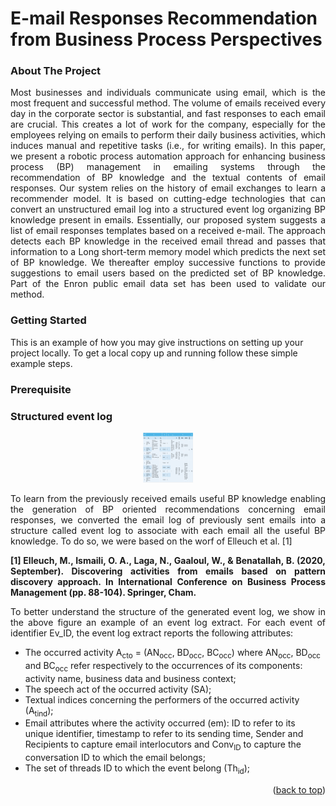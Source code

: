 
<h1 align="left">E-mail Responses Recommendation from Business Process Perspectives</h1>

### About The Project
<p align="justify">Most businesses and individuals communicate using email, which is the most frequent and successful method. The volume of emails received every day in the corporate sector is substantial, and fast responses to each email are crucial. This creates a lot of work for the company, especially for the employees relying on emails to perform their daily business activities, which induces manual and repetitive tasks (i.e., for writing emails). In this paper, we present a robotic process automation approach for enhancing business process (BP) management in emailing systems through the recommendation of BP knowledge and the textual contents of email responses. Our system relies on the history of email exchanges to learn a recommender model. It is based on cutting-edge technologies that can convert an unstructured email log into a structured event log organizing BP knowledge present in emails. Essentially, our proposed system suggests a list of email responses templates based on a received e-mail. The approach detects each BP knowledge in the received email thread and passes that information to a Long short-term memory model which predicts the next set of BP knowledge. We thereafter employ successive functions to provide suggestions to email users based on the predicted set of BP knowledge. Part of the Enron public email data set has been used to validate our method.</p>

### Getting Started
This is an example of how you may give instructions on setting up your project locally.
To get a local copy up and running follow these simple example steps.

### Prerequisite
### Structured event log

<div align="center">
  <a href="https://github.com/ralphbn1995/E-mail-Responses-Recommendation-from-Business-Process-Perspectives">
    <img src="IMG.png" alt="Logo" width="80" height="80">
  </a></div>

<p align="justify">To learn from the previously received emails useful BP knowledge enabling the generation of BP oriented recommendations concerning email responses, we converted the email log of previously sent emails into a structure called event log to associate with each email all the useful BP knowledge. To do so, we were based on the worf of Elleuch et al. [1] </p>
  
 <p align="justify"> <strong> [1] Elleuch, M., Ismaili, O. A., Laga, N., Gaaloul, W., & Benatallah, B. (2020, September). Discovering activities from emails based on pattern discovery approach. In International Conference on Business Process Management (pp. 88-104). Springer, Cham.</strong></p>
 
 
<p align="justify">To better understand the structure of the generated event log, we show in the above figure an example of an event log extract. For each event of identifier Ev_ID, the event log extract reports the following attributes:</p>

<ul>
  <li>The occurred activity A<sub>cto</sub> = (AN<sub>occ</sub>, BD<sub>occ</sub>, BC<sub>occ</sub>) where AN<sub>occ</sub>, BD<sub>occ</sub> and BC<sub>occ</sub> refer respectively to the occurrences of its components: activity name, business data and business context;</li>
  <li>The speech act of the occurred activity (SA);</li>
  <li>Textual indices concerning the performers of the occurred activity (A<sub>tind</sub>);</li>
  <li>Email attributes where the activity occurred (em): ID to refer to its unique identifier, timestamp to refer to its sending time, Sender and Recipients to capture email interlocutors and Conv<sub>ID</sub> to capture the conversation ID to which the email belongs;</li>
  <li>The set of threads ID to which the event belong (Th<sub>id</sub>);</li>
</ul>



<p align="right">(<a href="#top">back to top</a>)</p>


